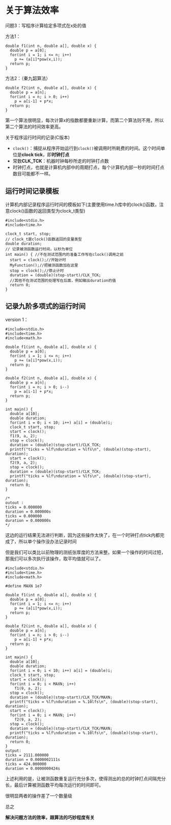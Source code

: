 # **关于算法效率**

问题3：写程序计算给定多项式在x处的值

方法1：

```
double f1(int n, double a[], double x) {
  double p = a[0];
  for(int i = 1; i <= n; i++)
    p += (a[i]*pow(x,i));
  return p;
}
```

方法2：（秦九韶算法）

```
double f2(int n, double a[], double x) {
  double p = a[n];
  for(int i = n; i > 0; i++)
    p = a[i-1] + p*x;
  return p;
}

```

第一个算法很明显，每次计算x的指数都要重新计算，而第二个算法则不用，所以第二个算法的时间效率更高。

关于程序运行时间的记录(C版本)

- `clock()`：捕捉从程序开始运行到`clock()`被调用时所耗费的时间。这个时间单位是**clock tick**，即**时钟打点**
- 常数**CLK_TCK**：机器时钟每秒所走的时钟打点数
- 时钟打点，也就是计算机内部中的周期打点，每个计算机内部一秒的时间打点数目可能都不一样。

## **运行时间记录模板**

计算机内部记录程序运行时间的模板如下(主要使用time.h库中的clock()函数，注意clock()函数的返回类型为clock_t类型)

```
#include<stdio.h>
#include<time.h>

clock_t start, stop;
// clock_t是clock()函数返回的变量类型
double duration;
// 记录被测函数运行时间，以秒为单位
int main() { //不在测试范围内的准备工作写在clock()调用之前
  start = clock();//开始计时
  MyFunction();//把被测函数加在这里
  stop = clock();//停止计时
  duration = (double)(stop-start)/CLK_TCK;
  //其他不在测试范围的处理写在后面，例如输出duration的值
  return 0;
}
```

## **记录九阶多项式的运行时间**

version 1：

```
#include<stdio.h>
#include<time.h>
#include<math.h>

double f1(int n, double a[], double x) {
  double p = a[0];
  for(int i = 1; i <= n; i++)
    p += (a[i]*pow(x,i));
  return p;
}

double f2(int n, double a[], double x) {
  double p = a[n];
  for(int i = n; i > 0; i--)
    p = a[i-1] + p*x;
  return p;
}

int main() {
  double a[10];
  double duration;
  for(int i = 0; i < 10; i++) a[i] = (double)i;
  clock_t start, stop;
  start = clock();
  f1(9, a, 2);
  stop = clock();
  duration = (double)(stop-start)/CLK_TCK;
  printf("ticks = %lf\nduration = %lfs\n", (double)(stop-start), duration);
  start = clock();
  f2(9, a, 2);
  stop = clock();
  duration = (double)(stop-start)/CLK_TCK;
  printf("ticks = %lf\nduration = %lfs\n", (double)(stop-start), duration);
  return 0;
}

/*
outout :
ticks = 0.000000
duration = 0.000000s
ticks = 0.000000
duration = 0.000000s
*/
```

这边的运行结果无法进行判断，因为这些操作太快了，在一个时钟打点tick内都完成了，所以单个操作没办法记录时间

但是我们可以类比以前物理的测纸张厚度的方法来整。如果一个操作的时间过短，那我们可以多次执行该操作，取平均值就可以了。

```
#include<stdio.h>
#include<time.h>
#include<math.h>

#define MAXN 1e7

double f1(int n, double a[], double x) {
  double p = a[0];
  for(int i = 1; i <= n; i++)
    p += (a[i]*pow(x,i));
  return p;
}

double f2(int n, double a[], double x) {
  double p = a[n];
  for(int i = n; i > 0; i--)
    p = a[i-1] + p*x;
  return p;
}

int main() {
  double a[10];
  double duration;
  for(int i = 0; i < 10; i++) a[i] = (double)i;
  clock_t start, stop;
  start = clock();
  for(int i = 0; i < MAXN; i++)
    f1(9, a, 2);
  stop = clock();
  duration = (double)(stop-start)/CLK_TCK/MAXN;
  printf("ticks = %lf\nduration = %.10lfs\n", (double)(stop-start), duration);
  start = clock();
  for(int i = 0; i < MAXN; i++)
    f2(9, a, 2);
  stop = clock();
  duration = (double)(stop-start)/CLK_TCK/MAXN;
  printf("ticks = %lf\nduration = %.10lfs\n", (double)(stop-start), duration);
  return 0;
}
output:
ticks = 2111.000000
duration = 0.0000002111s
ticks = 424.000000
duration = 0.0000000424s
```

上述利用的是，让被测函数重复运行充分多次，使得测出的总的时钟打点间隔充分长，最后计算被测函数平均每次运行的时间即可。

很明显两者的操作差了一个数量级

总之

**解决问题方法的效率，跟算法的巧妙程度有关**
